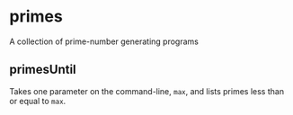 # primes
A collection of prime-number generating programs

## primesUntil
Takes one parameter on the command-line, `max`, and lists primes less than or equal to `max`.
